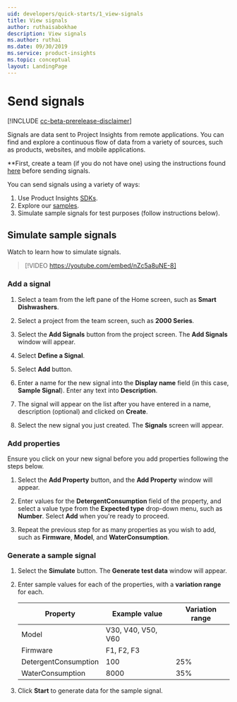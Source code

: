 ```yaml
---
uid: developers/quick-starts/1_view-signals
title: View signals
author: ruthaisabokhae
description: View signals
ms.author: ruthai
ms.date: 09/30/2019
ms.service: product-insights
ms.topic: conceptual
layout: LandingPage
---
```


# Send signals

[!INCLUDE [cc-beta-prerelease-disclaimer]( includes/cc-beta-prerelease-disclaimer.md)]

Signals are data sent to Project Insights from remote applications. You can find and explore a continuous flow of data from a variety of sources, such as products, websites, and mobile applications.

**First, create a team (if you do not have one) using the instructions found [here](create-a-team.md) before sending signals.

You can send signals using a variety of ways:  

1. Use Product Insights [SDKs](dev-resources.md).  
1. Explore our [samples](explore-samples.md).  
1. Simulate sample signals for test purposes (follow instructions below).  

## Simulate sample signals

Watch to learn how to simulate signals.

>[!VIDEO <https://youtube.com/embed/nZc5a8uNE-8]>

### Add a signal

1. Select a team from the left pane of the Home screen, such as **Smart Dishwashers**.

1. Select a project from the team screen, such as **2000 Series**.

1. Select the **Add Signals** button from the project screen. The **Add Signals** window will appear.

1. Select **Define a Signal**.

1. Select **Add** button.

1. Enter a name for the new signal into the **Display name** field (in this case, **Sample Signal**). Enter any text into **Description**.

1. The signal will appear on the list after you have entered in a name, description (optional) and clicked on **Create**.

1. Select the new signal you just created. The **Signals** screen will appear.

### Add properties

Ensure you click on your new signal before you add properties following the steps below.

1. Select the **Add Property** button, and the **Add Property** window will appear.

1. Enter values for the **DetergentConsumption** field of the property, and select a value type from the **Expected type** drop-down menu, such as **Number**. Select **Add** when you're ready to proceed.

1. Repeat the previous step for as many properties as you wish to add, such as **Firmware**, **Model**, and **WaterConsumption**.

### Generate a sample signal

1. Select the **Simulate** button. The **Generate test data** window will appear.

1. Enter sample values for each of the properties, with a **variation range** for each.

   |Property|Example value|Variation range|
   |--------|-------------|---------------|
   |Model|V30, V40, V50, V60|
   |Firmware|F1, F2, F3|
   |DetergentConsumption|100|25%|
   |WaterConsumption|8000|35%|

1. Click **Start** to generate data for the sample signal.
